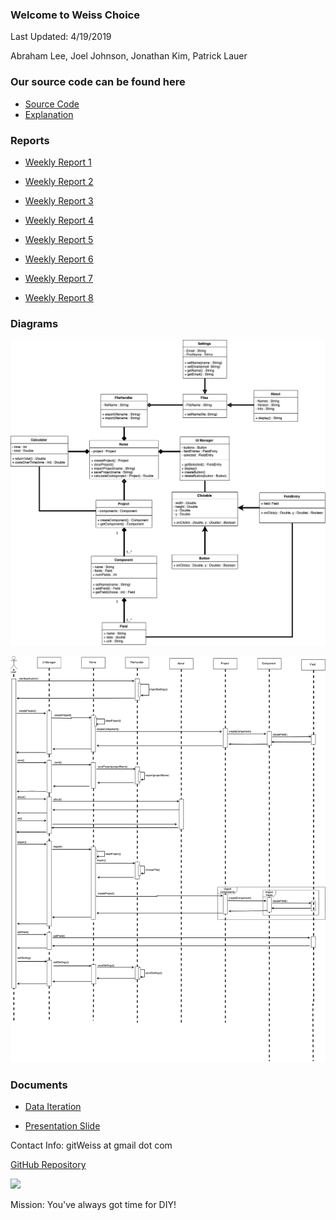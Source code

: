 ### Welcome to Weiss Choice

Last Updated: 4/19/2019

Abraham Lee, Joel Johnson, Jonathan Kim, Patrick Lauer

### Our source code can be found here
- [Source Code](https://github.com/weisschoice/TCSS360/tree/master/DIWeiss/src)
- [Explanation](https://github.com/weisschoice/TCSS360/blob/master/projectIntro.txt)

### Reports
- [Weekly Report 1](https://docs.google.com/document/d/1vAGWFiGAKOSYgYsKJ74FUjZMjOtJ_mKQu0alkFLa7Rw/edit?usp=sharing)

- [Weekly Report 2](https://docs.google.com/document/d/1yaF6vYaqXkgNQSrOFUe3MgNbP6m6a_YV6QVfxC2T6Ms/edit?usp=sharing)

- [Weekly Report 3](https://docs.google.com/document/d/1LH7Sttu0OpNScl9lsAlEoQnWp7ZDqMF8h49HlRG_6n4/edit?usp=sharing)

- [Weekly Report 4](https://docs.google.com/document/d/1hUTV5WDdVGqZ0s3ik9XVQUJRUgkesgf8_SCvyY9wlIU/edit?usp=sharing)

- [Weekly Report 5](https://docs.google.com/document/d/1sRcizDf9fxha86zghte-8BqfSSeo0giJIpzwP-pjwds/edit?usp=sharing)

- [Weekly Report 6](https://docs.google.com/document/d/1HTXX_nXL-VrSY5l5I6PQslPTUbq3Jj00hU_htCZah1E/edit?usp=sharing)

- [Weekly Report 7](https://docs.google.com/document/d/1xiiDFwSxP60qfRRIUXZCVgg3Xl16UuFECg4V1PeMTLQ/edit?usp=sharing)

- [Weekly Report 8](https://drive.google.com/file/d/1kRdbEHE9NcPnAcKUVDlIREcl949PBBHP/view?usp=sharing)

### Diagrams
![](/img/UML_new.png)

![](/img/Sequence_new.png)

### Documents
- [Data Iteration](https://docs.google.com/document/d/1NDqPITFNAr8lgCFhOfkdNT-zrHUJTx1055Dd4HKYHI0/edit?usp=sharing)

- [Presentation Slide](https://docs.google.com/presentation/d/1y9eCSk-H6ffEMPfwLHUa8bt_zNu17zYyH_Nl2GLA4Rg/edit?usp=sharing)

Contact Info: gitWeiss at gmail dot com

[GitHub Repository](https://github.com/weisschoice/TCSS360)


![](/img/merge.gif)

Mission: You've always got time for DIY!
